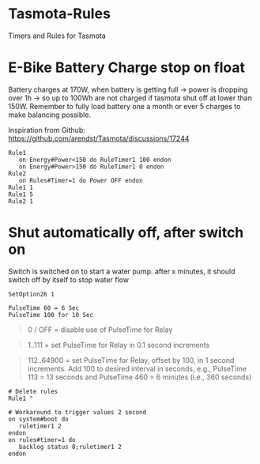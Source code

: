 # Tasmota-Rules
Timers and Rules for Tasmota

# E-Bike Battery Charge stop on float
Battery charges at 170W, when battery is getting full -> power is dropping over 1h -> so up to 100Wh are not charged if tasmota shut off at lower than 150W.
Remember to fully load battery one a month or ever 5 charges to make balancing possible. 

Inspiration from Github: 
https://github.com/arendst/Tasmota/discussions/17244

```
Rule1
   on Energy#Power<150 do RuleTimer1 100 endon 
   on Energy#Power>150 do RuleTimer1 0 endon
Rule2 
   on Rules#Timer=1 do Power OFF endon
Rule1 1
Rule1 5
Rule2 1
```


# Shut automatically off, after switch on
Switch is switched on to start a water pump. after x minutes, it should switch off by itself to stop water flow

```
SetOption26 1

PulseTime 60 = 6 Sec
PulseTime 100 for 10 Sec
```
>0 / OFF = disable use of PulseTime for Relay<x>

>1..111 = set PulseTime for Relay<x> in 0.1 second increments

>112..64900 = set PulseTime for Relay<x>, offset by 100, in 1 second increments. Add 100 to desired interval in seconds, e.g., PulseTime 113 = 13 seconds and PulseTime 460 = 6 minutes (i.e., 360 seconds)

```
# Delete rules
Rule1 "

# Workaround to trigger values 2 second
on system#boot do
   ruletimer1 2
endon
on rules#timer=1 do
   backlog status 8;ruletimer1 2
endon
```
